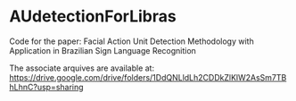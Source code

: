 # AUdetectionForLibras
Code for the paper: Facial Action Unit Detection Methodology with Application in Brazilian Sign Language Recognition


The associate arquives are available at:
https://drive.google.com/drive/folders/1DdQNLldLh2CDDkZlKlW2AsSm7TBhLhnC?usp=sharing
